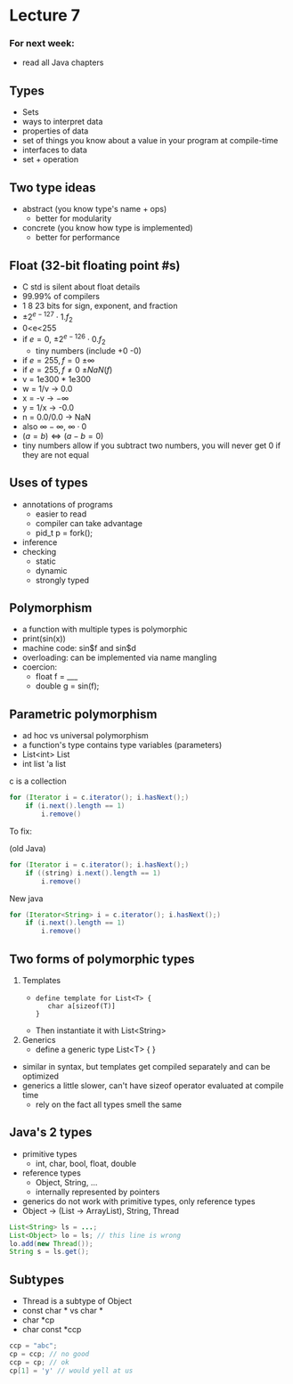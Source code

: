 # Lecture 7

### For next week:
- read all Java chapters

## Types
- Sets
- ways to interpret data
- properties of data
- set of things you know about a value in your program at compile-time
- interfaces to data
- set + operation

## Two type ideas
- abstract (you know type's name + ops)
  - better for modularity
- concrete (you know how type is implemented)
  - better for performance

## Float (32-bit floating point #s)
- C std is silent about float details
- 99.99% of compilers
- 1 8 23 bits for sign, exponent, and fraction
- $\pm2^{e-127}\cdot1.f_2$
- 0<e<255
- if $e = 0$, $\pm2^{e-126}\cdot0.f_2$
  - tiny numbers (include +0 -0)
- if $e=255, f=0$ $\pm\infty$
- if $e=255, f\neq 0$ $\pm NaN(f)$
- v = 1e300 * 1e300
- w = 1/v -> 0.0
- x = -v -> $-\infty$
- y = 1/x -> -0.0
- n = 0.0/0.0 -> NaN
- also $\infty - \infty$, $\infty \cdot 0$
- $(a=b) \iff (a-b=0)$
- tiny numbers allow if you subtract two numbers, you will never get 0 if they are not equal

## Uses of types
- annotations of programs
  - easier to read
  - compiler can take advantage
  - pid_t p = fork();
- inference
- checking
  - static
  - dynamic
  - strongly typed

## Polymorphism
- a function with multiple types is polymorphic
- print(sin(x))
- machine code: sin\$f and sin\$d
- overloading: can be implemented via name mangling
- coercion: 
  - float f = ___
  - double g = sin(f);

## Parametric polymorphism
- ad hoc vs universal polymorphism
- a function's type contains type variables (parameters)
- List\<int\> List<T>
- int list 'a list

c is a collection
```java
for (Iterator i = c.iterator(); i.hasNext();) 
    if (i.next().length == 1)
        i.remove()
```

To fix:

(old Java)
```java
for (Iterator i = c.iterator(); i.hasNext();) 
    if ((string) i.next().length == 1)
        i.remove()
```
New java
```java
for (Iterator<String> i = c.iterator(); i.hasNext();) 
    if (i.next().length == 1)
        i.remove()
```

## Two forms of polymorphic types
1. Templates
   - ```
     define template for List<T> {
        char a[sizeof(T)]
     }
     ```
   - Then instantiate it with List\<String\> 
2. Generics
   - define a generic type List\<T\> {
     }
- similar in syntax, but templates get compiled separately and can be optimized
- generics a little slower, can't have sizeof operator evaluated at compile time
  - rely on the fact all types smell the same

## Java's 2 types
- primitive types
  - int, char, bool, float, double
- reference types
  - Object, String, ...
  - internally represented by pointers
- generics do not work with primitive types, only reference types
- Object -> (List -> ArrayList), String, Thread
```java
List<String> ls = ...;
List<Object> lo = ls; // this line is wrong
lo.add(new Thread());
String s = ls.get();
```

## Subtypes
- Thread is a subtype of Object
- const char * vs char *
- char *cp
- char const *ccp
```cpp
ccp = "abc";
cp = ccp; // no good
ccp = cp; // ok
cp[1] = 'y' // would yell at us
```